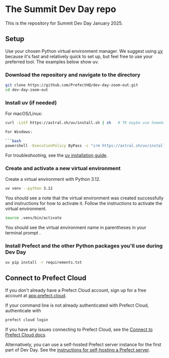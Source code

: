 # The Summit Dev Day repo

This is the repository for Summit Dev Day January 2025.

## Setup

Use your chosen Python virtual environment manager.
We suggest using [uv](https://docs.astral.sh/uv/) because it's fast and relatively quick to set up, but feel free to use your preferred tool.
The examples below show uv.

### Download the repository and navigate to the directory

```bash
git clone https://github.com/PrefectHQ/dev-day-zoom-out.git
cd dev-day-zoom-out
```

### Install uv (if needed)

For macOS/Linux:

```bash
curl -LsSf https://astral.sh/uv/install.sh | sh   # TK maybe use homebrew instead. Jeremiah might have found an issue.

For Windows:

```bash
powershell -ExecutionPolicy ByPass -c "irm https://astral.sh/uv/install.ps1 | iex"
```

For troubleshooting, see the [uv installation guide](https://docs.astral.sh/uv/getting-started/installation).

### Create and activate a new virtual environment

Create a virtual environment with Python 3.12.

```bash
uv venv --python 3.12
```

You should see a note that the virtual environment was created successfully and instructions for how to activate it. Follow the instructions to activate the virtual environment.

```bash
source .venv/bin/activate
```

You should see the virtual environment name in parentheses in your terminal prompt .

### Install Prefect and the other Python packages you'll use during Dev Day

```bash
uv pip install -r requirements.txt
```

## Connect to Prefect Cloud

If you don't already have a Prefect Cloud account, sign up for a free account at [app.prefect.cloud](https://app.prefect.cloud).

If your command line is not already authenticated with Prefect Cloud, authenticate with

```bash
prefect cloud login
```

If you have any issues connecting to Prefect Cloud, see the [Connect to Prefect Cloud docs](https://docs.prefect.io/v3/manage/cloud/connect-to-cloud).

Alternatively, you can use a self-hosted Prefect server instance for the first part of Dev Day. See the [instructions for self-hosting a Prefect server](https://docs.prefect.io/v3/manage/self-host).
